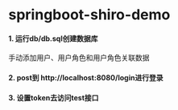 # springboot-shiro-demo

#### 1. 运行db/db.sql创建数据库
手动添加用户、用户角色和用户角色关联数据

#### 2. post到 http://localhost:8080/login进行登录

#### 3. 设置token去访问test接口

